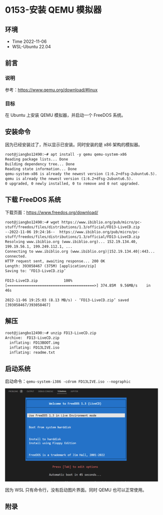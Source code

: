 # 0153-安装 QEMU 模拟器

## 环境

- Time 2022-11-06
- WSL-Ubuntu 22.04

## 前言

### 说明

参考：<https://www.qemu.org/download/#linux>

### 目标

在 Ubuntu 上安装 QEMU 模拟器，并启动一个 FreeDOS 系统。

## 安装命令

因为已经安装过了，所以显示已安装。同时安装的是 x86 架构的模拟器。

```text
root@jiangbo12490:~# apt install -y qemu qemu-system-x86
Reading package lists... Done
Building dependency tree... Done
Reading state information... Done
qemu-system-x86 is already the newest version (1:6.2+dfsg-2ubuntu6.5).
qemu is already the newest version (1:6.2+dfsg-2ubuntu6.5).
0 upgraded, 0 newly installed, 0 to remove and 0 not upgraded.
```

## 下载 FreeDOS 系统

下载页面：<https://www.freedos.org/download/>

```text
root@jiangbo12490:~# wget https://www.ibiblio.org/pub/micro/pc-stuff/freedos/files/distributions/1.3/official/FD13-LiveCD.zip
--2022-11-06 19:24:16--  https://www.ibiblio.org/pub/micro/pc-stuff/freedos/files/distributions/1.3/official/FD13-LiveCD.zip
Resolving www.ibiblio.org (www.ibiblio.org)... 152.19.134.40, 199.19.56.1, 199.249.112.1, ...
Connecting to www.ibiblio.org (www.ibiblio.org)|152.19.134.40|:443... connected.
HTTP request sent, awaiting response... 200 OK
Length: 393058467 (375M) [application/zip]
Saving to: ‘FD13-LiveCD.zip’

FD13-LiveCD.zip            100%[========================================>] 374.85M  9.56MB/s    in 46s

2022-11-06 19:25:03 (8.13 MB/s) - ‘FD13-LiveCD.zip’ saved [393058467/393058467]
```

## 解压

```text
root@jiangbo12490:~# unzip FD13-LiveCD.zip
Archive:  FD13-LiveCD.zip
  inflating: FD13BOOT.img
  inflating: FD13LIVE.iso
  inflating: readme.txt
```

## 启动系统

启动命令：`qemu-system-i386 -cdrom FD13LIVE.iso --nographic`

![FreeDOS系统启动][1]

因为 WSL 只有命令行，没有启动图片界面。同时 QEMU 也可以正常使用。

[1]:images/qemu-freedos.png

## 附录
